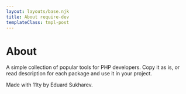 ```yaml
---
layout: layouts/base.njk
title: About require-dev
templateClass: tmpl-post
---
```


<h1>About</h1>

A simple collection of popular tools for PHP developers. Copy it as is, or read description for each package and use it in your project.

Made with 11ty by Eduard Sukharev.
